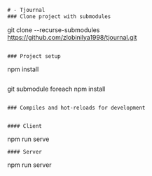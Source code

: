 ```diff
# - Tjournal
### Clone project with submodules
```
git clone --recurse-submodules https://github.com/zlobinilya1998/tjournal.git
```

### Project setup
```
npm install 
```
```
git submodule foreach npm install
```

### Compiles and hot-reloads for development


#### Client
```
npm run serve
```
#### Server 
```
npm run server
```

